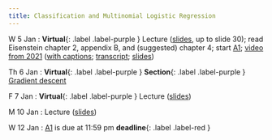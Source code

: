 ```yaml
---
title: Classification and Multinomial Logistic Regression
---
```


W 5 Jan
: **Virtual**{: .label .label-purple }  Lecture ([slides](../assets/slides/mlr.pdf), up to slide 30); read Eisenstein chapter 2, appendix B, and (suggested) chapter 4; start [A1](../assets/docs/A1.pdf); [video from 2021](https://drive.google.com/file/d/1Luwa-sn4t2Hu6IA_-cUWXaDvMkpft9E4/view?usp=sharing) ([with captions](https://drive.google.com/file/d/1iRFKwz8IInkjDFWB5rU7RO9tGtVna6wF/view?usp=sharing); [transcript](https://drive.google.com/file/d/1cxtCdPySB1PL72EQSWJOy2tpGkf0kYWK/view?usp=sharing); [slides](https://drive.google.com/file/d/1u3hyvV7bnh11yY6jCOnKOzWyWU8yPw6u/view?usp=sharing))

Th 6 Jan
: **Virtual**{: .label .label-purple } **Section**{: .label .label-purple } [Gradient descent](../assets/slides/Section_1.pdf) 

F 7 Jan 
: **Virtual**{: .label .label-purple }  Lecture ([slides](../assets/slides/mlr.pdf)) 

M 10 Jan
: Lecture ([slides](../assets/slides/mlr.pdf)) 

W 12 Jan
: [A1](../assets/docs/A1.pdf) is due at 11:59 pm **deadline**{: .label .label-red }
